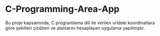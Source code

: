 # C-Programming-Area-App
Bu proje kapsamında, C programlama dili ile verilen urldeki koordinatlara göre şekilleri çizdiren ve alanlarını hesaplayan uygulama yapılmıştır.
